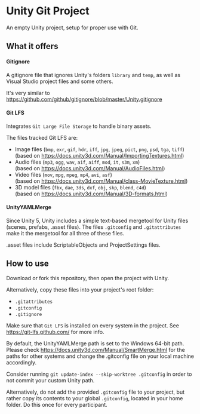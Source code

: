 Unity Git Project
=================
An empty Unity project, setup for proper use with Git.

## What it offers
#### Gitignore
A gitignore file that ignores Unity's folders `library` and `temp`, as well as Visual Studio project files and some others.

It's very similar to https://github.com/github/gitignore/blob/master/Unity.gitignore

#### Git LFS
Integrates `Git Large File Storage` to handle binary assets.

The files tracked Git LFS are:
* Image files (`bmp`, `exr`, `gif`, `hdr`, `iff`, `jpg`, `jpeg`, `pict`, `png`, `psd`, `tga`, `tiff`)<br>
  (based on https://docs.unity3d.com/Manual/ImportingTextures.html)
* Audio files (`mp3`, `ogg`, `wav`, `aif`, `aiff`, `mod`, `it`, `s3m`, `xm`)<br>
  (based on https://docs.unity3d.com/Manual/AudioFiles.html)
* Video files (`mov`, `mpg`, `mpeg`, `mp4`, `avi`, `asf`)<br>
  (based on https://docs.unity3d.com/Manual/class-MovieTexture.html)
* 3D model files (`fbx`, `dae`, `3ds`, `dxf`, `obj`, `skp`, `blend`, `c4d`)<br>
  (based on https://docs.unity3d.com/Manual/3D-formats.html)

#### UnityYAMLMerge
Since Unity 5, Unity includes a simple text-based mergetool for Unity files (scenes, prefabs, .asset files).
The files `.gitconfig` and `.gitattributes` make it the mergetool for all three of these files.

.asset files include ScriptableObjects and ProjectSettings files.

## How to use
Download or fork this repository, then open the project with Unity.

Alternatively, copy these files into your project's root folder:
* `.gitattributes`
* `.gitconfig`
* `.gitignore`

Make sure that `Git LFS` is installed on every system in the project. See https://git-lfs.github.com/ for more info.

By default, the UnityYAMLMerge path is set to the Windows 64-bit path.
Please check https://docs.unity3d.com/Manual/SmartMerge.html for the paths for other systems
and change the .gitconfig file on your local machine accordingly.

Consider running `git update-index --skip-worktree .gitconfig` in order to not commit your custom Unity path.

Alternatively, do not add the provided `.gitconfig` file to your project, but rather copy its contents to your global `.gitconfig`, located in your home folder. Do this once for every participant.

